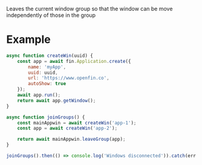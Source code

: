 Leaves the current window group so that the window can be move independently of those in the group
# Example
```js
async function createWin(uuid) {
    const app = await fin.Application.create({
        name: 'myApp',
        uuid: uuid,
        url: 'https://www.openfin.co',
        autoShow: true
    });
    await app.run();
    return await app.getWindow();
}

async function joinGroups() {
    const mainAppwin = await createWin('app-1');
    const app = await createWin('app-2');

    return await mainAppwin.leaveGroup(app);
}

joinGroups().then(() => console.log('Windows disconnected')).catch(err => console.log(err));
```
